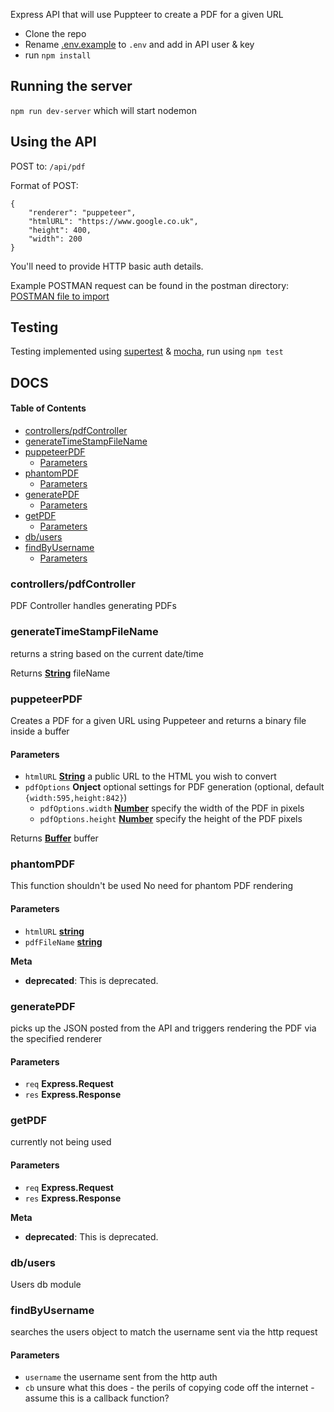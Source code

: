 Express API that will use Puppteer to create a PDF for a given URL

-   Clone the repo
-   Rename [.env.example](`.env.example`) to `.env` and add in API user & key
-   run `npm install`

## Running the server

`npm run dev-server` which will start nodemon

## Using the API

POST to:
`/api/pdf`

Format of POST:

    {
    	"renderer": "puppeteer",
    	"htmlURL": "https://www.google.co.uk",
    	"height": 400,
    	"width": 200
    }

You'll need to provide HTTP basic auth details.

Example POSTMAN request can be found in the postman directory:
[POSTMAN file to import](postman/PDF.postman_collection.json)

## Testing

Testing implemented using [supertest](https://github.com/visionmedia/supertest) & [mocha](https://github.com/mochajs/mocha), run using `npm test`

## DOCS

<!-- Generated by documentation.js. Update this documentation by updating the source code. -->

#### Table of Contents

-   [controllers/pdfController](#controllerspdfcontroller)
-   [generateTimeStampFileName](#generatetimestampfilename)
-   [puppeteerPDF](#puppeteerpdf)
    -   [Parameters](#parameters)
-   [phantomPDF](#phantompdf)
    -   [Parameters](#parameters-1)
-   [generatePDF](#generatepdf)
    -   [Parameters](#parameters-2)
-   [getPDF](#getpdf)
    -   [Parameters](#parameters-3)
-   [db/users](#dbusers)
-   [findByUsername](#findbyusername)
    -   [Parameters](#parameters-4)

### controllers/pdfController

PDF Controller handles generating PDFs

### generateTimeStampFileName

returns a string based on the current date/time

Returns **[String](https://developer.mozilla.org/docs/Web/JavaScript/Reference/Global_Objects/String)** fileName

### puppeteerPDF

Creates a PDF for a given URL using Puppeteer and returns a binary file inside a buffer

#### Parameters

-   `htmlURL` **[String](https://developer.mozilla.org/docs/Web/JavaScript/Reference/Global_Objects/String)** a public URL to the HTML you wish to convert
-   `pdfOptions` **Onject** optional settings for PDF generation (optional, default `{width:595,height:842}`)
    -   `pdfOptions.width` **[Number](https://developer.mozilla.org/docs/Web/JavaScript/Reference/Global_Objects/Number)** specify the width of the PDF in pixels
    -   `pdfOptions.height` **[Number](https://developer.mozilla.org/docs/Web/JavaScript/Reference/Global_Objects/Number)** specify the height of the PDF pixels

Returns **[Buffer](https://nodejs.org/api/buffer.html)** buffer

### phantomPDF

This function shouldn't be used
No need for phantom PDF rendering

#### Parameters

-   `htmlURL` **[string](https://developer.mozilla.org/docs/Web/JavaScript/Reference/Global_Objects/String)** 
-   `pdfFileName` **[string](https://developer.mozilla.org/docs/Web/JavaScript/Reference/Global_Objects/String)** 

**Meta**

-   **deprecated**: This is deprecated.


### generatePDF

picks up the JSON posted from the API and
triggers rendering the PDF via the specified renderer

#### Parameters

-   `req` **Express.Request** 
-   `res` **Express.Response** 

### getPDF

currently not being used

#### Parameters

-   `req` **Express.Request** 
-   `res` **Express.Response** 

**Meta**

-   **deprecated**: This is deprecated.


### db/users

Users db module

### findByUsername

searches the users object to match the username sent via the http request

#### Parameters

-   `username`  the username sent from the http auth
-   `cb`  unsure what this does - the perils of copying code off the
    internet - assume this is a callback function?
